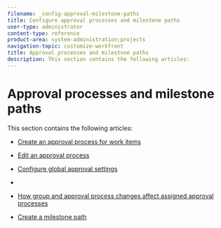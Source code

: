 ```yaml
---
filename: _config-approval-milestone-paths
title: Configure approval processes and milestone paths
user-type: administrator
content-type: reference
product-area: system-administration;projects
navigation-topic: customize-workfront
title: Approval processes and milestone paths
description: This section contains the following articles:
---
```


# Approval processes and milestone paths

This section contains the following articles:

* [Create an approval process for work items](../../../administration-and-setup/customize-workfront/configure-approval-milestone-processes/create-approval-processes.md) 
* [Edit an approval process](../../../administration-and-setup/customize-workfront/configure-approval-milestone-processes/edit-an-approval-process.md) 
* [Configure global approval settings](../../../administration-and-setup/customize-workfront/configure-approval-milestone-processes/establish-approval-settings.md)

  <!--
  <li data-mc-conditions="QuicksilverOrClassic.Draft mode">&nbsp;</li>
  -->

* &nbsp;
* [How group and approval process changes affect assigned approval processes](../../../administration-and-setup/customize-workfront/configure-approval-milestone-processes/how-changes-affect-group-approvals.md) 
* [Create a milestone path](../../../administration-and-setup/customize-workfront/configure-approval-milestone-processes/create-milestone-path.md)


